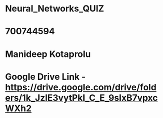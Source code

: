 # Neural_Networks_QUIZ
# 700744594
# Manideep Kotaprolu
# Google Drive Link -https://drive.google.com/drive/folders/1k_JzlE3vytPkI_C_E_9sIxB7vpxcWXh2
